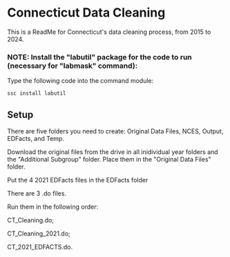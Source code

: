 
# Connecticut Data Cleaning

This is a ReadMe for Connecticut's data cleaning process, from 2015 to 2024.


### NOTE: Install the "labutil" package for the code to run (necessary for "labmask" command):

Type the following code into the command module:
```
ssc install labutil
```


## Setup

There are five folders you need to create: 
Original Data Files, NCES, Output, EDFacts, and Temp. 

Download the original files from the drive in all inidividual year folders and the "Additional Subgroup" folder. Place them in the "Original Data Files" folder. 

Put the 4 2021 EDFacts files in the EDFacts folder

There are 3 .do files. 

Run them in the following order:

CT_Cleaning.do; 

CT_Cleaning_2021.do; 

CT_2021_EDFACTS.do.

